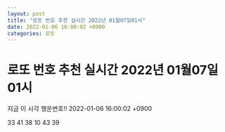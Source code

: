 ```yaml
---
layout: post
title: "로또 번호 추천 실시간 2022년 01월07일01시"
date: 2022-01-06 16:00:02 +0900
categories: 로또
---
```


# 로또 번호 추천 실시간 2022년 01월07일01시

지금 이 시각 행운번호!! 2022-01-06 16:00:02 +0900

 33  41  38  10  43  39 

